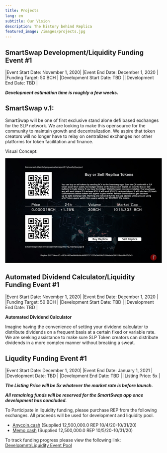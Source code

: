```yaml
---
title: Projects
lang: en
subtitle: Our Vision
description: The history behind Replica
featured_image: /images/projects.jpg
---
```


## SmartSwap Development/Liquidity Funding Event #1

|Event Start Date: November 1, 2020|
|Event End Date: December 1, 2020  |
|Funding Target: 50 BCH            | 
|Development Start Date: TBD       |
|Development End Date: TBD         |

***Development estimation time is roughly a few weeks.*** 

## **SmartSwap v.1**: 

SmartSwap will be one of first exclusive stand alone defi based exchanges for the SLP network. We are looking to make this opensource for the community to maintain growth and decentralization. We aspire that token creators will no longer have to relay on centralized exchanges nor other platforms for token facilitation and finance. 

Visual Concept:

![](../images/Smartswapex.jpeg)


## Automated Dividend Calculator/Liquidity Funding Event #1

|Event Start Date: November 1, 2020|
|Event End Date: December 1, 2020  |
|Funding Target: 50 BCH            | 
|Development Start Date: TBD       |
|Development End Date: TBD         |

**Automated Dividend Calculator**

Imagine having the convenience of setting your dividend calculator to distribute dividends on a frequent basis at a certain fixed or variable rate. We are seeking assistance to make sure SLP Token creators can distribute dividends in a more complex manner without breaking a sweat. 

## Liqudity Funding Event #1

|Event Start Date: December 1, 2020|
|Event End Date: January 1, 2021   |          
|Development Date: TBD             |
|Development End Date: TBD         |
|Listing Price: 5x                 |

***The Listing Price will be 5x whatever the market rate is before launch.***

***All remaining funds will be reserved for the SmartSwap app once development has concluded.*** 

To Participate in liquidity funding, please purchase REP from the following exchanges. All proceeds will be used for development and liquidity pool. 

 * [Anycoin.cash](https://www.anycoin.cash/)
   (Supplied 12,500,000.0 REP 10/4/20-10/31/20)
 * [Memo.cash](https://memo.cash/token/cf83b1400aa9b6dbfdcdd8857571220a3e854b0188edabd260119edd8b57d3e3?for-sale)
   (Supplied 12,500,000.0 REP 10/5/20-10/31/20)
   
To track funding progress please view the following link: [Developmnt/Liquidity Event Pool](https://explorer.bitcoin.com/bch/address/bitcoincash:qphpfsfnteu7t0v32tpyr7qdpf6lg5rwtvs3te4zy3)
 
